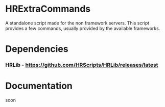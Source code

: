 # HRExtraCommands
A standalone script made for the non framework servers.
This script provides a few commands, usually provided by the available frameworks.

# Dependencies
### HRLib - https://github.com/HRScripts/HRLib/releases/latest

# Documentation
soon